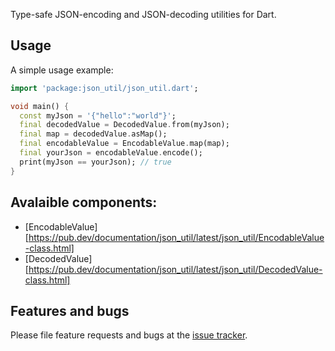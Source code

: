 Type-safe JSON-encoding and JSON-decoding utilities for Dart.

## Usage

A simple usage example:

```dart
import 'package:json_util/json_util.dart';

void main() {
  const myJson = '{"hello":"world"}';
  final decodedValue = DecodedValue.from(myJson);
  final map = decodedValue.asMap();
  final encodableValue = EncodableValue.map(map);
  final yourJson = encodableValue.encode();
  print(myJson == yourJson); // true
}
```

## Avalaible components:

* [EncodableValue][https://pub.dev/documentation/json_util/latest/json_util/EncodableValue-class.html]
* [DecodedValue][https://pub.dev/documentation/json_util/latest/json_util/DecodedValue-class.html]

## Features and bugs

Please file feature requests and bugs at the [issue tracker][tracker].

[tracker]: https://github.com/parsodyl/json_util/issues
